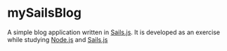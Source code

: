 # mySailsBlog

A simple blog application written in [Sails.js](http://sailsjs.org). It is developed as an exercise while studying [Node.js](http://nodejs.org) and [Sails.js](http://sailsjs.org)

